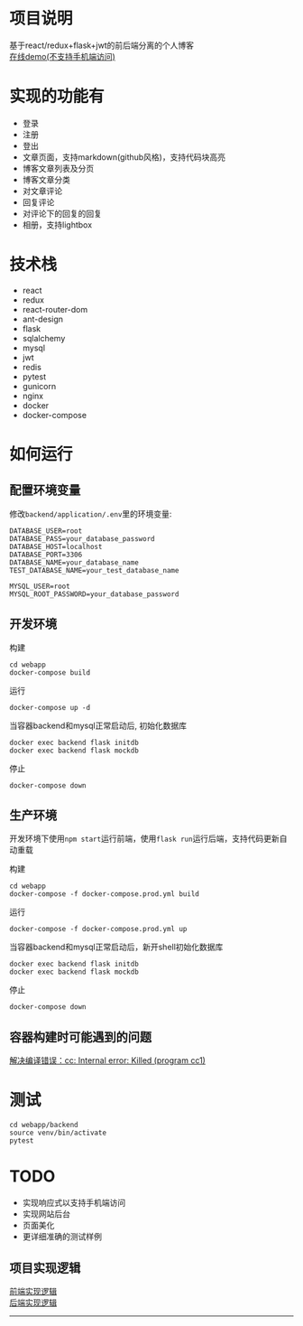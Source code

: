 # 项目说明
基于react/redux+flask+jwt的前后端分离的个人博客  
[在线demo(不支持手机端访问)](http://47.103.14.157/)


# 实现的功能有
- 登录
- 注册
- 登出
- 文章页面，支持markdown(github风格)，支持代码块高亮
- 博客文章列表及分页
- 博客文章分类
- 对文章评论
- 回复评论
- 对评论下的回复的回复
- 相册，支持lightbox

# 技术栈
- react
- redux
- react-router-dom
- ant-design
- flask
- sqlalchemy
- mysql
- jwt
- redis
- pytest
- gunicorn
- nginx
- docker
- docker-compose

# 如何运行

## 配置环境变量
修改`backend/application/.env`里的环境变量:
```shell script
DATABASE_USER=root
DATABASE_PASS=your_database_password
DATABASE_HOST=localhost
DATABASE_PORT=3306
DATABASE_NAME=your_database_name
TEST_DATABASE_NAME=your_test_database_name

MYSQL_USER=root
MYSQL_ROOT_PASSWORD=your_database_password
```

## 开发环境
构建
```shell
cd webapp
docker-compose build
```
运行
```shell
docker-compose up -d
```
当容器backend和mysql正常启动后, 初始化数据库
```shell
docker exec backend flask initdb
docker exec backend flask mockdb
```

停止
```shell
docker-compose down
```


## 生产环境
开发环境下使用`npm start`运行前端，使用`flask run`运行后端，支持代码更新自动重载  

构建
```shell
cd webapp
docker-compose -f docker-compose.prod.yml build
```
运行
```shell
docker-compose -f docker-compose.prod.yml up
```
当容器backend和mysql正常启动后，新开shell初始化数据库
```shell
docker exec backend flask initdb
docker exec backend flask mockdb
```

停止
```shell
docker-compose down
```



## 容器构建时可能遇到的问题
[解决编译错误：cc: Internal error: Killed (program cc1)](https://www.cnblogs.com/hubery/p/4633863.html)


# 测试
```shell script
cd webapp/backend
source venv/bin/activate
pytest
```

# TODO
- 实现响应式以支持手机端访问
- 实现网站后台
- 页面美化
- 更详细准确的测试样例

## 项目实现逻辑
[前端实现逻辑](frontend/README.md)  
[后端实现逻辑](backend/README.md)

------


